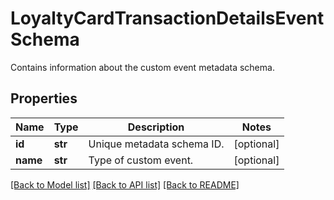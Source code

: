 # LoyaltyCardTransactionDetailsEventSchema

Contains information about the custom event metadata schema.

## Properties

Name | Type | Description | Notes
------------ | ------------- | ------------- | -------------
**id** | **str** | Unique metadata schema ID. | [optional] 
**name** | **str** | Type of custom event. | [optional] 

[[Back to Model list]](../README.md#documentation-for-models) [[Back to API list]](../README.md#documentation-for-api-endpoints) [[Back to README]](../README.md)


